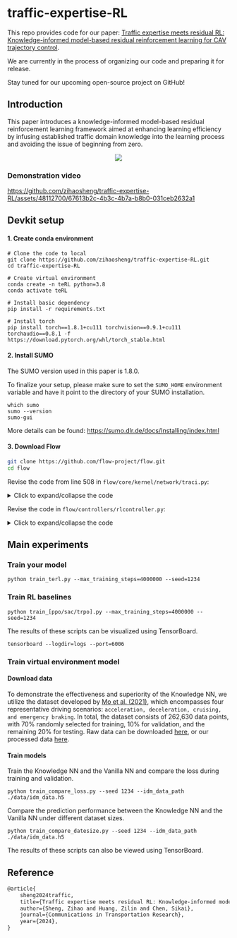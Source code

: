 # traffic-expertise-RL
This repo provides code for our paper: [Traffic expertise meets residual RL: Knowledge-informed model-based residual reinforcement learning for CAV trajectory control]().

We are currently in the process of organizing our code and preparing it for release.

Stay tuned for our upcoming open-source project on GitHub!

## Introduction
This paper introduces a knowledge-informed model-based residual reinforcement learning framework aimed at enhancing learning efficiency by infusing established traffic domain knowledge into the learning process and avoiding the issue of beginning from zero. 

<div align=center><img src=./assets/poster.png ></div>


### Demonstration video
https://github.com/zihaosheng/traffic-expertise-RL/assets/48112700/67613b2c-4b3c-4b7a-b8b0-031ceb2632a1


## Devkit setup
#### 1. Create conda environment
```shell
# Clone the code to local
git clone https://github.com/zihaosheng/traffic-expertise-RL.git
cd traffic-expertise-RL

# Create virtual environment
conda create -n teRL python=3.8
conda activate teRL

# Install basic dependency
pip install -r requirements.txt

# Install torch
pip install torch==1.8.1+cu111 torchvision==0.9.1+cu111 torchaudio==0.8.1 -f https://download.pytorch.org/whl/torch_stable.html
```

#### 2. Install SUMO
The SUMO version used in this paper is 1.8.0.

To finalize your setup, please make sure to set the `SUMO_HOME` environment variable and have it point to
the directory of your SUMO installation.
```shell
which sumo
sumo --version
sumo-gui
```
More details can be found: https://sumo.dlr.de/docs/Installing/index.html


#### 3. Download Flow
```bash
git clone https://github.com/flow-project/flow.git
cd flow
```
Revise the code from line 508 in `flow/core/kernel/network/traci.py`:

<details>
  <summary>Click to expand/collapse the code</summary>

```python
subprocess.call(
    'netconvert -c ' + self.net_path + self.cfgfn +
    ' --output-file=' + self.cfg_path + self.netfn +
    ' --no-internal-links="false"',
    stdout=subprocess.DEVNULL,
    shell=True)
```
</details>

Revise the code in `flow/controllers/rlcontroller.py`:
<details>
  <summary>Click to expand/collapse the code</summary>
  
```python
"""Contains the RLController class."""
import numpy as np
from flow.controllers.base_controller import BaseController


class RLController(BaseController):
    """RL Controller.

    Vehicles with this class specified will be stored in the list of the RL IDs
    in the Vehicles class.

    Usage: See base class for usage example.

    Attributes
    ----------
    veh_id : str
        Vehicle ID for SUMO identification

    Examples
    --------
    A set of vehicles can be instantiated as RL vehicles as follows:

        >>> from flow.core.params import VehicleParams
        >>> vehicles = VehicleParams()
        >>> vehicles.add(acceleration_controller=(RLController, {}))

    In order to collect the list of all RL vehicles in the next, run:

        >>> from flow.envs import Env
        >>> env = Env(...)
        >>> rl_ids = env.k.vehicle.get_rl_ids()
    """


    def __init__(self, veh_id, car_following_params):
        """Instantiate PISaturation."""
        BaseController.__init__(self, veh_id, car_following_params, delay=1.0)

        # maximum achievable acceleration by the vehicle
        self.max_accel = car_following_params.controller_params['accel']

        # history used to determine AV desired velocity
        self.v_history = []

        # other parameters
        self.gamma = 2
        self.g_l = 7
        self.g_u = 30
        self.v_catch = 1

        # values that are updated by using their old information
        self.alpha = 0
        self.beta = 1 - 0.5 * self.alpha
        self.U = 0
        self.v_target = 0
        self.v_cmd = 0

    def get_accel(self, env):
        """See parent class."""
        lead_id = env.k.vehicle.get_leader(self.veh_id)
        lead_vel = env.k.vehicle.get_speed(lead_id)
        this_vel = env.k.vehicle.get_speed(self.veh_id)

        dx = env.k.vehicle.get_headway(self.veh_id)
        dv = lead_vel - this_vel
        dx_s = max(2 * dv, 4)

        # update the AV's velocity history
        self.v_history.append(this_vel)

        if len(self.v_history) == int(38 / env.sim_step):
            del self.v_history[0]

        # update desired velocity values
        v_des = np.mean(self.v_history)
        v_target = v_des + self.v_catch \
            * min(max((dx - self.g_l) / (self.g_u - self.g_l), 0), 1)

        # update the alpha and beta values
        alpha = min(max((dx - dx_s) / self.gamma, 0), 1)
        beta = 1 - 0.5 * alpha

        # compute desired velocity
        self.v_cmd = beta * (alpha * v_target + (1 - alpha) * lead_vel) \
            + (1 - beta) * self.v_cmd

        # compute the acceleration
        accel = (self.v_cmd - this_vel) / env.sim_step

        return min(accel, self.max_accel)
```
</details>

## Main experiments
### Train your model
```shell
python train_terl.py --max_training_steps=4000000 --seed=1234
```
### Train RL baselines
```shell
python train_[ppo/sac/trpo].py --max_training_steps=4000000 --seed=1234
```
The results of these scripts can be visualized using TensorBoard.
```shell
tensorboard --logdir=logs --port=6006
```
### Train virtual environment model
#### Download data
To demonstrate the effectiveness and superiority of the Knowledge NN, we utilize the dataset developed by 
[Mo et al. (2021)](https://www.sciencedirect.com/science/article/pii/S0968090X21002539), 
which encompasses four representative driving scenarios: `acceleration, deceleration, cruising, and emergency braking`. 
In total, the dataset consists of 262,630 data points, with 70% randomly selected for training, 10% for validation, 
and the remaining 20% for testing.
Raw data can be downloaded [here](https://github.com/CU-DitecT/PINN-CFM/blob/main/), 
or our processed data [here](./data).

#### Train models
Train the Knowledge NN and the Vanilla NN and compare the loss during training and validation.
```shell
python train_compare_loss.py --seed 1234 --idm_data_path ./data/idm_data.h5 
```
Compare the prediction performance between the Knowledge NN and the Vanilla NN under different dataset sizes.
```shell
python train_compare_datesize.py --seed 1234 --idm_data_path ./data/idm_data.h5 
```
The results of these scripts can also be viewed using TensorBoard.

## Reference
```latex
@article{
    sheng2024traffic,
    title={Traffic expertise meets residual RL: Knowledge-informed model-based residual reinforcement learning for CAV trajectory control},
    author={Sheng, Zihao and Huang, Zilin and Chen, Sikai},
    journal={Communications in Transportation Research},
    year={2024},
}
